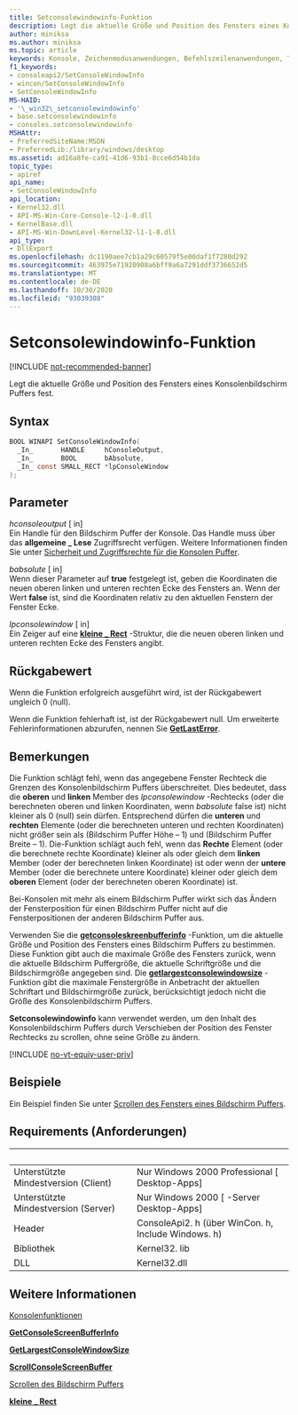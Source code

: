 ```yaml
---
title: Setconsolewindowinfo-Funktion
description: Legt die aktuelle Größe und Position des Fensters eines Konsolenbildschirm Puffers fest.
author: miniksa
ms.author: miniksa
ms.topic: article
keywords: Konsole, Zeichenmodusanwendungen, Befehlszeilenanwendungen, Terminalanwendungen, Konsolen-API
f1_keywords:
- consoleapi2/SetConsoleWindowInfo
- wincon/SetConsoleWindowInfo
- SetConsoleWindowInfo
MS-HAID:
- '\_win32\_setconsolewindowinfo'
- base.setconsolewindowinfo
- consoles.setconsolewindowinfo
MSHAttr:
- PreferredSiteName:MSDN
- PreferredLib:/library/windows/desktop
ms.assetid: ad16a8fe-ca91-41d6-93b1-8cce6d54b1da
topic_type:
- apiref
api_name:
- SetConsoleWindowInfo
api_location:
- Kernel32.dll
- API-MS-Win-Core-Console-l2-1-0.dll
- KernelBase.dll
- API-MS-Win-DownLevel-Kernel32-l1-1-0.dll
api_type:
- DllExport
ms.openlocfilehash: dc1190aee7cb1a29c60579f5e00daf1f7280d292
ms.sourcegitcommit: 463975e71920908a6bff9a6a7291ddf3736652d5
ms.translationtype: MT
ms.contentlocale: de-DE
ms.lasthandoff: 10/30/2020
ms.locfileid: "93039308"
---
```

# <a name="setconsolewindowinfo-function"></a>Setconsolewindowinfo-Funktion

[!INCLUDE [not-recommended-banner](./includes/not-recommended-banner.md)]

Legt die aktuelle Größe und Position des Fensters eines Konsolenbildschirm Puffers fest.

## <a name="syntax"></a>Syntax

```C
BOOL WINAPI SetConsoleWindowInfo(
  _In_       HANDLE     hConsoleOutput,
  _In_       BOOL       bAbsolute,
  _In_ const SMALL_RECT *lpConsoleWindow
);
```

## <a name="parameters"></a>Parameter

*hconsoleoutput* \[ in\]  
Ein Handle für den Bildschirm Puffer der Konsole. Das Handle muss über das **allgemeine \_ Lese** Zugriffsrecht verfügen. Weitere Informationen finden Sie unter [Sicherheit und Zugriffsrechte für die Konsolen Puffer](console-buffer-security-and-access-rights.md).

*babsolute* \[ in\]  
Wenn dieser Parameter auf **true** festgelegt ist, geben die Koordinaten die neuen oberen linken und unteren rechten Ecke des Fensters an. Wenn der Wert **false** ist, sind die Koordinaten relativ zu den aktuellen Fenstern der Fenster Ecke.

*lpconsolewindow* \[ in\]  
Ein Zeiger auf eine [**kleine \_ Rect**](small-rect-str.md) -Struktur, die die neuen oberen linken und unteren rechten Ecke des Fensters angibt.

## <a name="return-value"></a>Rückgabewert

Wenn die Funktion erfolgreich ausgeführt wird, ist der Rückgabewert ungleich 0 (null).

Wenn die Funktion fehlerhaft ist, ist der Rückgabewert null. Um erweiterte Fehlerinformationen abzurufen, nennen Sie [**GetLastError**](https://msdn.microsoft.com/library/windows/desktop/ms679360).

## <a name="remarks"></a>Bemerkungen

Die Funktion schlägt fehl, wenn das angegebene Fenster Rechteck die Grenzen des Konsolenbildschirm Puffers überschreitet. Dies bedeutet, dass die **oberen** und **linken** Member des *lpconsolewindow* -Rechtecks (oder die berechneten oberen und linken Koordinaten, wenn *babsolute* false ist) nicht kleiner als 0 (null) sein dürfen. Entsprechend dürfen die **unteren** und **rechten** Elemente (oder die berechneten unteren und rechten Koordinaten) nicht größer sein als (Bildschirm Puffer Höhe – 1) und (Bildschirm Puffer Breite – 1). Die-Funktion schlägt auch fehl, wenn das **Rechte** Element (oder die berechnete rechte Koordinate) kleiner als oder gleich dem **linken** Member (oder der berechneten linken Koordinate) ist oder wenn der **untere** Member (oder die berechnete untere Koordinate) kleiner oder gleich dem **oberen** Element (oder der berechneten oberen Koordinate) ist.

Bei-Konsolen mit mehr als einem Bildschirm Puffer wirkt sich das Ändern der Fensterposition für einen Bildschirm Puffer nicht auf die Fensterpositionen der anderen Bildschirm Puffer aus.

Verwenden Sie die [**getconsoleskreenbufferinfo**](getconsolescreenbufferinfo.md) -Funktion, um die aktuelle Größe und Position des Fensters eines Bildschirm Puffers zu bestimmen. Diese Funktion gibt auch die maximale Größe des Fensters zurück, wenn die aktuelle Bildschirm Puffergröße, die aktuelle Schriftgröße und die Bildschirmgröße angegeben sind. Die [**getlargestconsolewindowsize**](getlargestconsolewindowsize.md) -Funktion gibt die maximale Fenstergröße in Anbetracht der aktuellen Schriftart und Bildschirmgröße zurück, berücksichtigt jedoch nicht die Größe des Konsolenbildschirm Puffers.

**Setconsolewindowinfo** kann verwendet werden, um den Inhalt des Konsolenbildschirm Puffers durch Verschieben der Position des Fenster Rechtecks zu scrollen, ohne seine Größe zu ändern.

[!INCLUDE [no-vt-equiv-user-priv](./includes/no-vt-equiv-user-priv.md)]

## <a name="examples"></a>Beispiele

Ein Beispiel finden Sie unter [Scrollen des Fensters eines Bildschirm Puffers](scrolling-a-screen-buffer-s-window.md).

## <a name="requirements"></a>Requirements (Anforderungen)

| &nbsp; | &nbsp; |
|-|-|
| Unterstützte Mindestversion (Client) | Nur Windows 2000 Professional \[ Desktop-Apps\] |
| Unterstützte Mindestversion (Server) | Nur Windows 2000 \[ -Server Desktop-Apps\] |
| Header | ConsoleApi2. h (über WinCon. h, Include Windows. h) |
| Bibliothek | Kernel32. lib |
| DLL | Kernel32.dll |

## <a name="see-also"></a>Weitere Informationen

[Konsolenfunktionen](console-functions.md)

[**GetConsoleScreenBufferInfo**](getconsolescreenbufferinfo.md)

[**GetLargestConsoleWindowSize**](getlargestconsolewindowsize.md)

[**ScrollConsoleScreenBuffer**](scrollconsolescreenbuffer.md)

[Scrollen des Bildschirm Puffers](scrolling-the-screen-buffer.md)

[**kleine \_ Rect**](small-rect-str.md)
